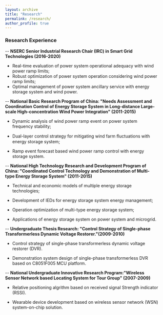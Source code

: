 ```yaml
---
layout: archive
title: "Research"
permalink: /research/
author_profile: true
---
```



### Research Experience

-- **NSERC Senior Industrial Research Chair (IRC) in Smart Grid Technologies (2016-2020)**
- Real-time evaluation of power system operational adequacy with wind power ramp limits;
- Robust optimization of power system operation considering wind power ramp limits;
- Optimal management of power system ancillary service with energy storage system and wind power.



-- **National Basic Research Program of China: "Needs Assessment and Coordination Control of Energy Storage System in Long-distance Large-scale High-concentration Wind Power Integration" (2011-2015)**

- Dynamic analysis of wind power ramp event on power system frequency stability;

- Dual-layer control strategy for mitigating wind farm ﬂuctuations with energy storage system;

- Ramp event forecast based wind power ramp control with energy storage system.

-- **National High Technology Research and Development Program of China: "Coordinated Control Technology and Demonstration of Multi-type Energy Storage System" (2011-2015)**

- Technical and economic models of multiple energy storage technologies;

- Development of IEDs for energy storage system energy management;

- Operation optimization of multi-type energy storage system;

- Applications of energy storage system on power system and microgrid.

-- **Undergraduate Thesis Research: "Control Strategy of Single-phase Transformerless Dynamic Voltage Restorer."(2009-2010)**

- Control strategy of single-phase transformerless dynamic voltage restorer (DVR).

- Demonstration system design of single-phase transformerless DVR based on C8051F005 MCU platform.

-- **National Undergraduate Innovative Research Program:"Wireless Sensor Network based Locating System for Tour Group" (2007-2009)**

- Relative positioning algrithm based on received signal Strength indicator (RSSI).

- Wearable device development based on wireless sensor network (WSN) system-on-chip solution.

